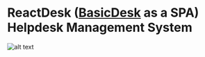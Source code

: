 # ReactDesk ([BasicDesk](http://github.com/LyuboslavKrastev/BasicDesk) as a SPA) Helpdesk Management System
![alt text](https://openparliament.net/wp-content/uploads/2018/07/under-construction-2408061_1920.png)
